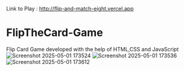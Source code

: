 
Link to Play : http://flip-and-match-eight.vercel.app
# FlipTheCard-Game
Flip Card Game  developed with the help of HTML,CSS and JavaScript
![Screenshot 2025-05-01 173524](https://github.com/user-attachments/assets/915512dc-cd5f-4d35-9b48-8323de09c3af)
![Screenshot 2025-05-01 173536](https://github.com/user-attachments/assets/1842d129-6207-462d-b8ef-8a998c74cb00)
![Screenshot 2025-05-01 173612](https://github.com/user-attachments/assets/c5733310-b0a2-4ad8-bb7e-0448e52ed922)
